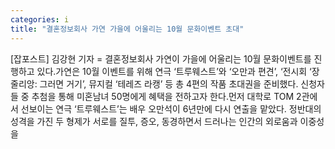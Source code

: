 ```yaml
---
categories: i
title: "결혼정보회사 가연 가을에 어울리는 10월 문화이벤트 초대"
---
```

[잡포스트] 김강현 기자 = 결혼정보회사 가연이 가을에 어울리는 10월 문화이벤트를 진행하고 있다.가연은 10월 이벤트를 위해 연극 ‘트루웨스트’와 ‘오만과 편견’, ‘전시회 ‘장 줄리앙: 그러면 거기’, 뮤지컬 ‘테레즈 라캥’ 등 총 4편의 작품 초대권을 준비했다. 신청자들 중 추첨을 통해 미혼남녀 50명에게 혜택을 전하고자 한다.먼저 대학로 TOM 2관에서 선보이는 연극 ‘트루웨스트’는 배우 오만석이 6년만에 다시 연출을 맡았다. 정반대의 성격을 가진 두 형제가 서로를 질투, 증오, 동경하면서 드러나는 인간의 외로움과 이중성을